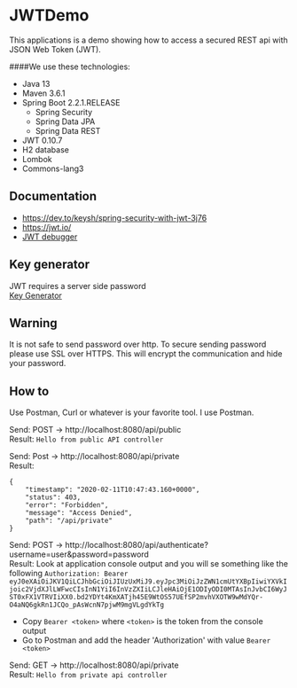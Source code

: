 # JWTDemo 
This applications is a demo showing how to access a secured REST api with JSON Web Token (JWT).

####We use these technologies:
* Java 13
* Maven 3.6.1
* Spring Boot 2.2.1.RELEASE
  * Spring Security
  * Spring Data JPA
  * Spring Data REST
* JWT 0.10.7
* H2 database
* Lombok
* Commons-lang3
 
 
## Documentation
* https://dev.to/keysh/spring-security-with-jwt-3j76
* https://jwt.io/
* [JWT debugger](https://jwt.io/#debugger)

## Key generator
JWT requires a server side password  
[Key Generator](https://www.allkeysgenerator.com/Random/Security-Encryption-Key-Generator.aspx)

## Warning
It is not safe to send password over http. To secure sending password please use SSL over HTTPS. 
This will encrypt the communication and hide your password. 

## How to
Use Postman, Curl or whatever is your favorite tool. I use Postman.

Send: POST -> http://localhost:8080/api/public \
Result: ```Hello from public API controller```

Send: Post -> http://localhost:8080/api/private \
Result: 
```
{
    "timestamp": "2020-02-11T10:47:43.160+0000",
    "status": 403,
    "error": "Forbidden",
    "message": "Access Denied",
    "path": "/api/private"
}
```

Send: POST -> http://localhost:8080/api/authenticate?username=user&password=password \
Result: Look at application console output and you will se something like the following
```Authorization: Bearer eyJ0eXAiOiJKV1QiLCJhbGciOiJIUzUxMiJ9.eyJpc3MiOiJzZWN1cmUtYXBpIiwiYXVkIjoic2VjdXJlLWFwcCIsInN1YiI6InVzZXIiLCJleHAiOjE1ODIyODI0MTAsInJvbCI6WyJST0xFX1VTRVIiXX0.bd2YDYt4KmXATjh45E9WtOS57UEfSP2mvhVXOTW9wMdYQr-O4aNQ6gkRn1JCQo_pAsWcnN7pjwM9mgVLgdYkTg```

* Copy ```Bearer <token>``` where ```<token>``` is the token from the console output 
* Go to Postman and add the header 'Authorization' with value ```Bearer <token>``` 

Send: GET -> http://localhost:8080/api/private \
Result: ```Hello from private api controller```